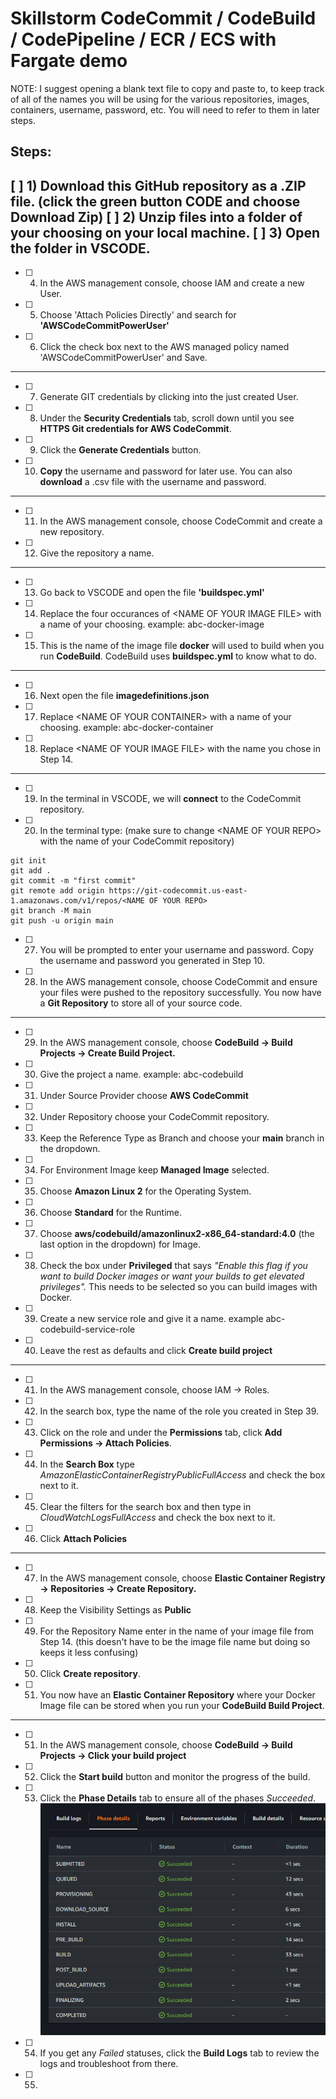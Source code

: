 # Skillstorm CodeCommit / CodeBuild / CodePipeline / ECR / ECS with Fargate demo

NOTE: I suggest opening a blank text file to copy and paste to, to keep track of all of the names you will be using for the various repositories, images, containers, username, password, etc. You will need to refer to them in later steps.

## Steps:

[ ] 1) Download this GitHub repository as a .ZIP file. (click the green button **CODE** and choose **Download Zip**)
[ ] 2) Unzip files into a folder of your choosing on your local machine.
[ ] 3) Open the folder in VSCODE.
-----------------------------------------------------------------------------------------------------------------------------------------
- [ ] 4) In the AWS management console, choose IAM and create a new User.
- [ ] 5) Choose 'Attach Policies Directly' and search for **'AWSCodeCommitPowerUser'**
- [ ] 6) Click the check box next to the AWS managed policy named 'AWSCodeCommitPowerUser' and Save.
-----------------------------------------------------------------------------------------------------------------------------------------
- [ ] 7) Generate GIT credentials by clicking into the just created User.
- [ ] 8) Under the **Security Credentials** tab, scroll down until you see **HTTPS Git credentials for AWS CodeCommit**.
- [ ] 9) Click the **Generate Credentials** button.
- [ ] 10) **Copy** the username and password for later use. You can also **download** a .csv file with the username and password.
-----------------------------------------------------------------------------------------------------------------------------------------
- [ ] 11) In the AWS management console, choose CodeCommit and create a new repository.
- [ ] 12) Give the repository a name.
-----------------------------------------------------------------------------------------------------------------------------------------
- [ ] 13) Go back to VSCODE and open the file **'buildspec.yml'**
- [ ] 14) Replace the four occurances of \<NAME OF YOUR IMAGE FILE\> with a name of your choosing. example: abc-docker-image
- [ ] 15) This is the name of the image file **docker** will used to build when you run **CodeBuild**. CodeBuild uses **buildspec.yml** to know what to do.
-----------------------------------------------------------------------------------------------------------------------------------------
- [ ] 16) Next open the file **imagedefinitions.json**
- [ ] 17) Replace \<NAME OF YOUR CONTAINER\> with a name of your choosing. example: abc-docker-container
- [ ] 18) Replace \<NAME OF YOUR IMAGE FILE\> with the name you chose in Step 14.
-----------------------------------------------------------------------------------------------------------------------------------------
- [ ] 19) In the terminal in VSCODE, we will **connect** to the CodeCommit repository.
- [ ] 20) In the terminal type: (make sure to change \<NAME OF YOUR REPO\> with the name of your CodeCommit repository)
```
git init
git add .
git commit -m "first commit"
git remote add origin https://git-codecommit.us-east-1.amazonaws.com/v1/repos/<NAME OF YOUR REPO>
git branch -M main
git push -u origin main
```
- [ ] 27) You will be prompted to enter your username and password.  Copy the username and password you generated in Step 10.
- [ ] 28) In the AWS management console, choose CodeCommit and ensure your files were pushed to the repository successfully. You now have a **Git Repository** to store all of your source code.
-----------------------------------------------------------------------------------------------------------------------------------------
- [ ] 29) In the AWS management console, choose **CodeBuild -> Build Projects -> Create Build Project.**
- [ ] 30) Give the project a name. example: abc-codebuild
- [ ] 31) Under Source Provider choose **AWS CodeCommit**
- [ ] 32) Under Repository choose your CodeCommit repository.
- [ ] 33) Keep the Reference Type as Branch and choose your **main** branch in the dropdown.
- [ ] 34) For Environment Image keep **Managed Image** selected.
- [ ] 35) Choose **Amazon Linux 2** for the Operating System.
- [ ] 36) Choose **Standard** for the Runtime.
- [ ] 37) Choose **aws/codebuild/amazonlinux2-x86_64-standard:4.0** (the last option in the dropdown) for Image.
- [ ] 38) Check the box under **Privileged** that says *"Enable this flag if you want to build Docker images or want your builds to get elevated privileges".* This needs to be selected so you can build images with Docker.
- [ ] 39) Create a new service role and give it a name. example abc-codebuild-service-role
- [ ] 40) Leave the rest as defaults and click **Create build project**
-----------------------------------------------------------------------------------------------------------------------------------------
- [ ] 41) In the AWS management console, choose IAM -> Roles.
- [ ] 42) In the search box, type the name of the role you created in Step 39.
- [ ] 43) Click on the role and under the **Permissions** tab, click **Add Permissions -> Attach Policies**.
- [ ] 44) In the **Search Box** type *AmazonElasticContainerRegistryPublicFullAccess* and check the box next to it.
- [ ] 45) Clear the filters for the search box and then type in *CloudWatchLogsFullAccess* and check the box next to it.
- [ ] 46) Click **Attach Policies**
-----------------------------------------------------------------------------------------------------------------------------------------
- [ ] 47) In the AWS management console, choose **Elastic Container Registry -> Repositories -> Create Repository.**
- [ ] 48) Keep the Visibility Settings as **Public**
- [ ] 49) For the Repository Name enter in the name of your image file from Step 14. (this doesn't have to be the image file name but doing so keeps it less confusing)
- [ ] 50) Click **Create repository**.
- [ ] 51) You now have an **Elastic Container Repository** where your Docker Image file can be stored when you run your **CodeBuild Build Project**.
-----------------------------------------------------------------------------------------------------------------------------------------
- [ ] 51) In the AWS management console, choose **CodeBuild -> Build Projects -> Click your build project**
- [ ] 52) Click the **Start build** button and monitor the progress of the build.
- [ ] 53) Click the **Phase Details** tab to ensure all of the phases *Succeeded*.
![CodeBuild Phase Details](https://github.com/jonjay80/skillstorm-codebuild-ECS/blob/main/images/CodeBuildPhaseDetailsCapture.PNG)
- [ ] 54) If you get any *Failed* statuses, click the **Build Logs** tab to review the logs and troubleshoot from there.
- [ ] 55) 
